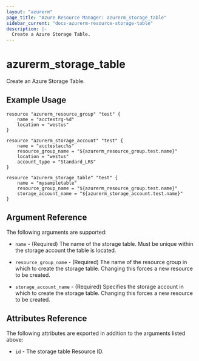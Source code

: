 ```yaml
---
layout: "azurerm"
page_title: "Azure Resource Manager: azurerm_storage_table"
sidebar_current: "docs-azurerm-resource-storage-table"
description: |-
  Create a Azure Storage Table.
---
```


# azurerm\_storage\_table

Create an Azure Storage Table.

## Example Usage

```
resource "azurerm_resource_group" "test" {
    name = "acctestrg-%d"
    location = "westus"
}

resource "azurerm_storage_account" "test" {
    name = "acctestacc%s"
    resource_group_name = "${azurerm_resource_group.test.name}"
    location = "westus"
    account_type = "Standard_LRS"
}

resource "azurerm_storage_table" "test" {
    name = "mysampletable"
    resource_group_name = "${azurerm_resource_group.test.name}"
    storage_account_name = "${azurerm_storage_account.test.name}"
}
```

## Argument Reference

The following arguments are supported:

* `name` - (Required) The name of the storage table. Must be unique within the storage account the table is located. 

* `resource_group_name` - (Required) The name of the resource group in which to
    create the storage table. Changing this forces a new resource to be created.

* `storage_account_name` - (Required) Specifies the storage account in which to create the storage table.
 Changing this forces a new resource to be created.

## Attributes Reference

The following attributes are exported in addition to the arguments listed above:

* `id` - The storage table Resource ID.
